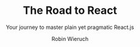---
title: "The Road to React"
subtitle: "Your journey to master plain yet pragmatic React.js"
description: ""
layout: book
author: Robin Wieruch
started: 2024-11-14
read: 
status: reading
rating: 0
color: 
cover: 
pages: 422
progress: 51.90
link: 
---